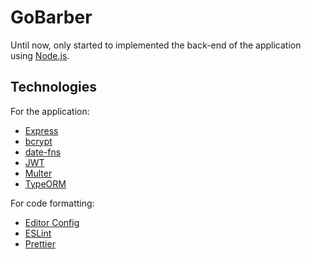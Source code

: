 # GoBarber

Until now, only started to implemented the back-end of the application using [Node.js](https://nodejs.org/en/).

## Technologies

For the application:

- [Express](https://expressjs.com/)
- [bcrypt](https://www.npmjs.com/package/bcrypt)
- [date-fns](https://date-fns.org/)
- [JWT](https://jwt.io/)
- [Multer](https://github.com/expressjs/multer)
- [TypeORM](https://typeorm.io/#/)

For code formatting:

- [Editor Config](https://editorconfig.org/)
- [ESLint](https://eslint.org/)
- [Prettier](https://prettier.io/)
